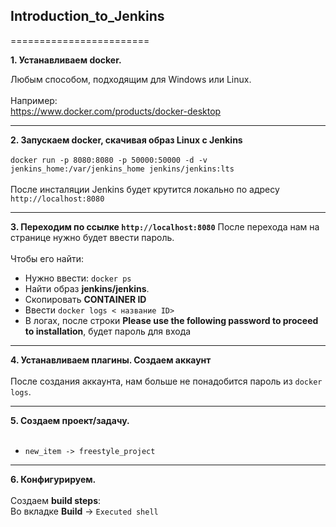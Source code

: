 ## Introduction_to_Jenkins
========================

**1. Устанавливаем docker.**

Любым способом, подходящим для Windows или Linux.<br><br>
Например:<br>
https://www.docker.com/products/docker-desktop

----
**2. Запускаем docker, скачивая образ Linux с Jenkins**<br><br>
```docker run -p 8080:8080 -p 50000:50000 -d -v jenkins_home:/var/jenkins_home jenkins/jenkins:lts```<br><br>
После инсталяции Jenkins будет крутится локально по адресу  ```http://localhost:8080```

----
**3. Переходим по ссылке ```http://localhost:8080```**
После перехода нам на странице нужно будет ввести пароль.<br><br>
Чтобы его найти: <br>
- Нужно ввести: ```docker ps```<br>
- Найти образ **jenkins/jenkins**.<br>
- Скопировать **CONTAINER ID**<br>
- Ввести ```docker logs < название ID>```<br>
- В логах, после строки **Please use the following password to proceed to installation**, будет пароль для входа

----
**4. Устанавливаем плагины. Создаем аккаунт**<br><br>
После создания аккаунта, нам больше не понадобится пароль из  ```docker logs```.

----
**5. Создаем проект/задачу.**<br><br>
- ```new_item -> freestyle_project``` 

----
**6. Конфигурируем.**<br><br>
Создаем **build steps**:<br>
Во вкладке **Build** -> ```Executed shell``` 

